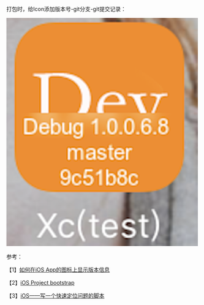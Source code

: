 
打包时，给Icon添加版本号-git分支-git提交记录：

<img width="500px" src ="./resource/01.png">

参考：

【1】[如何在iOS App的图标上显示版本信息](http://www.sybzrw.com/2017/02/21/%E5%A6%82%E4%BD%95%E5%9C%A8iOS-App%E7%9A%84%E5%9B%BE%E6%A0%87%E4%B8%8A%E6%98%BE%E7%A4%BA%E7%89%88%E6%9C%AC%E4%BF%A1%E6%81%AF/)

【2】[iOS Project bootstrap](https://github.com/krzysztofzablocki/Bootstrap)

【3】[iOS——写一个快速定位问题的脚本](https://juejin.im/post/5a30cf72f265da430c11ce8c)


